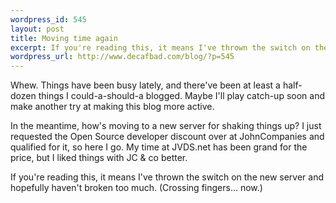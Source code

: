 ```yaml
--- 
wordpress_id: 545
layout: post
title: Moving time again
excerpt: If you're reading this, it means I've thrown the switch on the new server and hopefully haven't broken too much.  (Crossing fingers... now.)
wordpress_url: http://www.decafbad.com/blog/?p=545
---
```

Whew.  Things have been busy lately, and there've been at least a half-dozen things I could-a-should-a blogged.  Maybe I'll play catch-up soon and make another try at making this blog more active.

In the meantime, how's moving to a new server for shaking things up?  I just requested the Open Source developer discount over at JohnCompanies and qualified for it, so here I go.  My time at JVDS.net has been grand for the price, but I liked things with JC &#38; co better.

If you're reading this, it means I've thrown the switch on the new server and hopefully haven't broken too much.  (Crossing fingers... now.)
